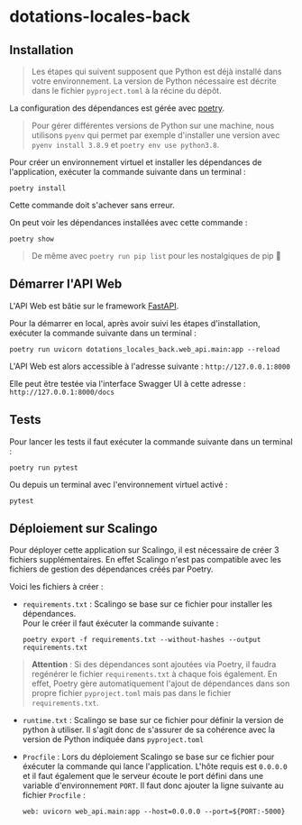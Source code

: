 # dotations-locales-back

## Installation

> Les étapes qui suivent supposent que Python est déjà installé dans votre environnement. 
La version de Python nécessaire est décrite dans le fichier `pyproject.toml` à la récine du dépôt. 

La configuration des dépendances est gérée avec [poetry](https://python-poetry.org).

> Pour gérer différentes versions de Python sur une machine, nous utilisons `pyenv` qui permet par exemple d'installer une version avec `pyenv install 3.8.9` et `poetry env use python3.8`.

Pour créer un environnement virtuel et installer les dépendances de l'application, exécuter la commande suivante dans un terminal :

```shell
poetry install
```

Cette commande doit s'achever sans erreur.

On peut voir les dépendances installées avec cette commande : 

```shell
poetry show
```
> De même avec `poetry run pip list` pour les nostalgiques de pip 🙂

## Démarrer l'API Web

L'API Web est bâtie sur le framework [FastAPI](https://fastapi.tiangolo.com). 

Pour la démarrer en local, après avoir suivi les étapes d'installation, exécuter la commande suivante dans un terminal :

```shell
poetry run uvicorn dotations_locales_back.web_api.main:app --reload
```

L'API Web est alors accessible à l'adresse suivante : `http://127.0.0.1:8000`

Elle peut être testée via l'interface Swagger UI à cette adresse : `http://127.0.0.1:8000/docs`

## Tests

Pour lancer les tests il faut exécuter la commande suivante dans un terminal :

```shell
poetry run pytest
```

Ou depuis un terminal avec l'environnement virtuel activé :

```shell
pytest
```


## Déploiement sur Scalingo

Pour déployer cette application sur Scalingo, il est nécessaire de créer 3 fichiers supplémentaires. En effet Scalingo n'est pas compatible avec les fichiers de gestion des dépendances créés par Poetry.

Voici les fichiers à créer : 
* `requirements.txt` : Scalingo se base sur ce fichier pour installer les dépendances.  
Pour le créer il faut éxécuter la commande suivante :
    ```shell
    poetry export -f requirements.txt --without-hashes --output requirements.txt
    ```
> **Attention** : Si des dépendances sont ajoutées via Poetry, il faudra regénérer le fichier `requirements.txt` à chaque fois également. En effet, Poetry gère automatiquement l'ajout de dépendances dans son propre fichier `pyproject.toml` mais pas dans le fichier `requirements.txt`.

* `runtime.txt` : Scalingo se base sur ce fichier pour définir la version de python à utiliser. Il s'agit donc de s'assurer de sa cohérence avec la version de Python indiquée dans `pyproject.toml`

* `Procfile` : Lors du déploiement Scalingo se base sur ce fichier pour éxécuter la commande qui lance l'application.
L'hôte requis est `0.0.0.0` et il faut également que le serveur écoute le port défini dans une variable d'environnement `PORT`. Il faut donc ajouter la ligne suivante au fichier `Procfile` :
    ```
    web: uvicorn web_api.main:app --host=0.0.0.0 --port=${PORT:-5000}
    ```
